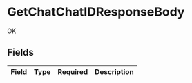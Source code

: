 # GetChatChatIDResponseBody

OK


## Fields

| Field       | Type        | Required    | Description |
| ----------- | ----------- | ----------- | ----------- |